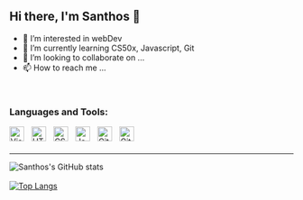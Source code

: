 ## Hi there, I'm Santhos 👋

- 👀 I’m interested in webDev
- 🌱 I’m currently learning CS50x, Javascript, Git
- 💞️ I’m looking to collaborate on ...
- 📫 How to reach me ...

<!---
santos2904/santos2904 is a ✨ special ✨ repository because its `README.md` (this file) appears on your GitHub profile.
You can click the Preview link to take a look at your changes.
--->

<br/>

### Languages and Tools:
<img align="left" alt="Visual Studio Code" width="26px" src="https://cdn.jsdelivr.net/gh/devicons/devicon/icons/vscode/vscode-original.svg" style="padding-right:10px;" />
<img align="left" alt="HTML5" width="26px" src="https://cdn.jsdelivr.net/gh/devicons/devicon/icons/html5/html5-original.svg" style="padding-right:10px;" />
<img align="left" alt="CSS3" width="26px" src="https://cdn.jsdelivr.net/gh/devicons/devicon/icons/css3/css3-original.svg" style="padding-right:10px;" />
<img align="left" alt="JavaScript" width="26px" src="https://cdn.jsdelivr.net/gh/devicons/devicon/icons/javascript/javascript-original.svg" style="padding-right:10px;" />
<img align="left" alt="Git" width="26px" src="https://cdn.jsdelivr.net/gh/devicons/devicon/icons/git/git-original.svg" style="padding-right:10px;" />
<img align="left" alt="GitHub" width="26px" src="https://user-images.githubusercontent.com/3369400/139447912-e0f43f33-6d9f-45f8-be46-2df5bbc91289.png" style="padding-right:10px;" />


<br/>
<br/>

---

![Santhos's GitHub stats](https://github-readme-stats.vercel.app/api?username=santos2904&show_icons=true&theme=dark&count_private=true)
<br>
<br>
[![Top Langs](https://github-readme-stats.vercel.app/api/top-langs/?username=santos2904&layout=compact&theme=dark)](https://github.com/santos2904/github-readme-stats)
